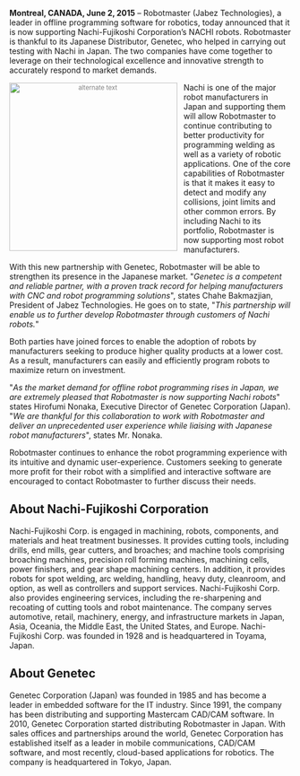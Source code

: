 **Montreal, CANADA, June 2, 2015** – Robotmaster (Jabez Technologies), a leader in offline programming software for robotics, today announced that it is now supporting Nachi-Fujikoshi Corporation’s NACHI robots.   Robotmaster is thankful to its Japanese Distributor, Genetec, who helped in carrying out testing with Nachi in Japan.  The two companies have come together to leverage on their technological excellence and innovative strength to accurately respond to market demands.

<div style="font-size:80%; text-align: center; float:left;margin-right: 1em;color:grey;"><img src="/img/blog/Nachi.jpg" alt="alternate text" style="width:300px; display: block;margin-bottom: 0.2em;"></div>

Nachi is one of the major robot manufacturers in Japan and supporting them will allow Robotmaster to continue contributing to better productivity for programming welding as well as a variety of robotic applications. One of the core capabilities of Robotmaster is that it makes it easy to detect and modify any collisions, joint limits and other common errors. By including Nachi to its portfolio, Robotmaster is now supporting most robot manufacturers. 


With this new partnership with Genetec, Robotmaster will be able to strengthen its presence in the Japanese market. "*Genetec is a competent and reliable partner, with a proven track record for helping manufacturers with CNC and robot programming solutions*", states Chahe Bakmazjian, President of Jabez Technologies. He goes on to state, "*This partnership will enable us to further develop Robotmaster through customers of Nachi robots.*"

Both parties have joined forces to enable the adoption of robots by manufacturers seeking to produce higher quality products at a lower cost. As a result, manufacturers can easily and efficiently program robots to maximize return on investment.


"*As the market demand for offline robot programming rises in Japan, we are extremely pleased that Robotmaster is now supporting Nachi robots*" states Hirofumi Nonaka, Executive Director of Genetec Corporation (Japan).  "*We are thankful for this collaboration to work with Robotmaster and deliver an unprecedented user experience while liaising with Japanese robot manufacturers*", states Mr. Nonaka.


Robotmaster continues to enhance the robot programming experience with its intuitive and dynamic user-experience. Customers seeking to generate more profit for their robot with a simplified and interactive software are encouraged to contact Robotmaster to further discuss their needs.



## About Nachi-Fujikoshi Corporation
Nachi-Fujikoshi Corp. is engaged in machining, robots, components, and materials and heat treatment businesses. It provides cutting tools, including drills, end mills, gear cutters, and broaches; and machine tools comprising broaching machines, precision roll forming machines, machining cells, power finishers, and gear shape machining centers. In addition, it provides robots for spot welding, arc welding, handling, heavy duty, cleanroom, and option, as well as controllers and support services. Nachi-Fujikoshi Corp. also provides engineering services, including the re-sharpening and recoating of cutting tools and robot maintenance. The company serves automotive, retail, machinery, energy, and infrastructure markets in Japan, Asia, Oceania, the Middle East, the United States, and Europe. Nachi-Fujikoshi Corp. was founded in 1928 and is headquartered in Toyama, Japan.

## About Genetec
Genetec Corporation (Japan) was founded in 1985 and has become a leader in embedded software for the IT industry. Since 1991, the company has been distributing and supporting Mastercam CAD/CAM software. In 2010, Genetec Corporation started distributing Robotmaster in Japan. With sales offices and partnerships around the world, Genetec Corporation has established itself as a leader in mobile communications, CAD/CAM software, and most recently, cloud-based applications for robotics. The company is headquartered in Tokyo, Japan.